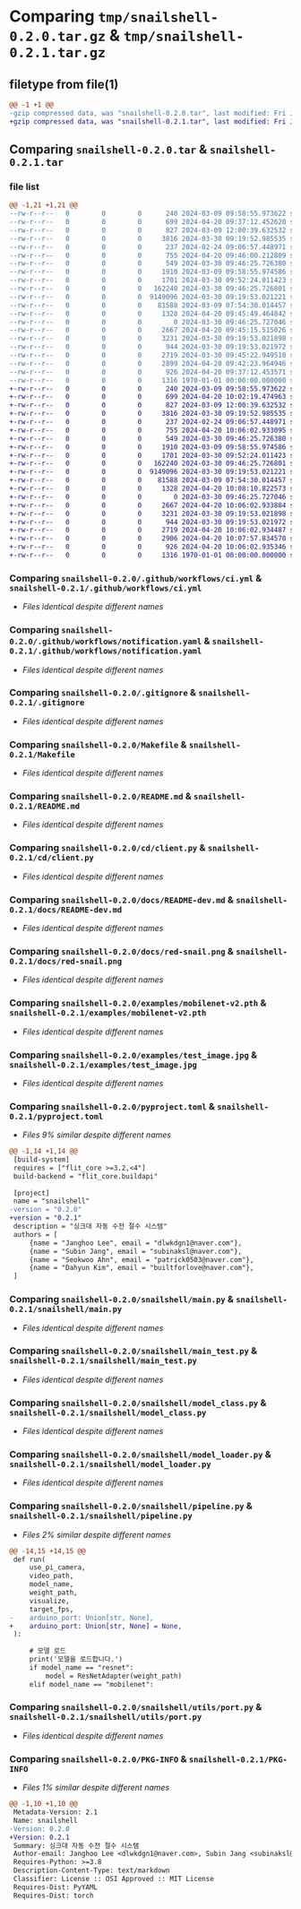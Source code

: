 # Comparing `tmp/snailshell-0.2.0.tar.gz` & `tmp/snailshell-0.2.1.tar.gz`

## filetype from file(1)

```diff
@@ -1 +1 @@
-gzip compressed data, was "snailshell-0.2.0.tar", last modified: Fri Jan  1 00:00:00 2016, max compression
+gzip compressed data, was "snailshell-0.2.1.tar", last modified: Fri Jan  1 00:00:00 2016, max compression
```

## Comparing `snailshell-0.2.0.tar` & `snailshell-0.2.1.tar`

### file list

```diff
@@ -1,21 +1,21 @@
--rw-r--r--   0        0        0      240 2024-03-09 09:58:55.973622 snailshell-0.2.0/.env
--rw-r--r--   0        0        0      699 2024-04-20 09:37:12.452620 snailshell-0.2.0/.github/workflows/ci.yml
--rw-r--r--   0        0        0      827 2024-03-09 12:00:39.632532 snailshell-0.2.0/.github/workflows/notification.yaml
--rw-r--r--   0        0        0     3816 2024-03-30 09:19:52.985535 snailshell-0.2.0/.gitignore
--rw-r--r--   0        0        0      237 2024-02-24 09:06:57.448971 snailshell-0.2.0/.vscode/settings.json
--rw-r--r--   0        0        0      755 2024-04-20 09:46:00.212809 snailshell-0.2.0/Makefile
--rw-r--r--   0        0        0      549 2024-03-30 09:46:25.726380 snailshell-0.2.0/README.md
--rw-r--r--   0        0        0     1910 2024-03-09 09:58:55.974586 snailshell-0.2.0/cd/client.py
--rw-r--r--   0        0        0     1701 2024-03-30 09:52:24.011423 snailshell-0.2.0/docs/README-dev.md
--rw-r--r--   0        0        0   162240 2024-03-30 09:46:25.726801 snailshell-0.2.0/docs/red-snail.png
--rw-r--r--   0        0        0  9149096 2024-03-30 09:19:53.021221 snailshell-0.2.0/examples/mobilenet-v2.pth
--rw-r--r--   0        0        0    81588 2024-03-09 07:54:30.014457 snailshell-0.2.0/examples/test_image.jpg
--rw-r--r--   0        0        0     1328 2024-04-20 09:45:49.464842 snailshell-0.2.0/pyproject.toml
--rw-r--r--   0        0        0        0 2024-03-30 09:46:25.727046 snailshell-0.2.0/snailshell/__init__.py
--rw-r--r--   0        0        0     2667 2024-04-20 09:45:15.515026 snailshell-0.2.0/snailshell/main.py
--rw-r--r--   0        0        0     3231 2024-03-30 09:19:53.021898 snailshell-0.2.0/snailshell/main_test.py
--rw-r--r--   0        0        0      944 2024-03-30 09:19:53.021972 snailshell-0.2.0/snailshell/model_class.py
--rw-r--r--   0        0        0     2719 2024-03-30 09:45:22.949510 snailshell-0.2.0/snailshell/model_loader.py
--rw-r--r--   0        0        0     2899 2024-04-20 09:42:23.964946 snailshell-0.2.0/snailshell/pipeline.py
--rw-r--r--   0        0        0      926 2024-04-20 09:37:12.453571 snailshell-0.2.0/snailshell/utils/port.py
--rw-r--r--   0        0        0     1316 1970-01-01 00:00:00.000000 snailshell-0.2.0/PKG-INFO
+-rw-r--r--   0        0        0      240 2024-03-09 09:58:55.973622 snailshell-0.2.1/.env
+-rw-r--r--   0        0        0      699 2024-04-20 10:02:19.474963 snailshell-0.2.1/.github/workflows/ci.yml
+-rw-r--r--   0        0        0      827 2024-03-09 12:00:39.632532 snailshell-0.2.1/.github/workflows/notification.yaml
+-rw-r--r--   0        0        0     3816 2024-03-30 09:19:52.985535 snailshell-0.2.1/.gitignore
+-rw-r--r--   0        0        0      237 2024-02-24 09:06:57.448971 snailshell-0.2.1/.vscode/settings.json
+-rw-r--r--   0        0        0      755 2024-04-20 10:06:02.933095 snailshell-0.2.1/Makefile
+-rw-r--r--   0        0        0      549 2024-03-30 09:46:25.726380 snailshell-0.2.1/README.md
+-rw-r--r--   0        0        0     1910 2024-03-09 09:58:55.974586 snailshell-0.2.1/cd/client.py
+-rw-r--r--   0        0        0     1701 2024-03-30 09:52:24.011423 snailshell-0.2.1/docs/README-dev.md
+-rw-r--r--   0        0        0   162240 2024-03-30 09:46:25.726801 snailshell-0.2.1/docs/red-snail.png
+-rw-r--r--   0        0        0  9149096 2024-03-30 09:19:53.021221 snailshell-0.2.1/examples/mobilenet-v2.pth
+-rw-r--r--   0        0        0    81588 2024-03-09 07:54:30.014457 snailshell-0.2.1/examples/test_image.jpg
+-rw-r--r--   0        0        0     1328 2024-04-20 10:08:10.822573 snailshell-0.2.1/pyproject.toml
+-rw-r--r--   0        0        0        0 2024-03-30 09:46:25.727046 snailshell-0.2.1/snailshell/__init__.py
+-rw-r--r--   0        0        0     2667 2024-04-20 10:06:02.933884 snailshell-0.2.1/snailshell/main.py
+-rw-r--r--   0        0        0     3231 2024-03-30 09:19:53.021898 snailshell-0.2.1/snailshell/main_test.py
+-rw-r--r--   0        0        0      944 2024-03-30 09:19:53.021972 snailshell-0.2.1/snailshell/model_class.py
+-rw-r--r--   0        0        0     2719 2024-04-20 10:06:02.934487 snailshell-0.2.1/snailshell/model_loader.py
+-rw-r--r--   0        0        0     2906 2024-04-20 10:07:57.834570 snailshell-0.2.1/snailshell/pipeline.py
+-rw-r--r--   0        0        0      926 2024-04-20 10:06:02.935346 snailshell-0.2.1/snailshell/utils/port.py
+-rw-r--r--   0        0        0     1316 1970-01-01 00:00:00.000000 snailshell-0.2.1/PKG-INFO
```

### Comparing `snailshell-0.2.0/.github/workflows/ci.yml` & `snailshell-0.2.1/.github/workflows/ci.yml`

 * *Files identical despite different names*

### Comparing `snailshell-0.2.0/.github/workflows/notification.yaml` & `snailshell-0.2.1/.github/workflows/notification.yaml`

 * *Files identical despite different names*

### Comparing `snailshell-0.2.0/.gitignore` & `snailshell-0.2.1/.gitignore`

 * *Files identical despite different names*

### Comparing `snailshell-0.2.0/Makefile` & `snailshell-0.2.1/Makefile`

 * *Files identical despite different names*

### Comparing `snailshell-0.2.0/README.md` & `snailshell-0.2.1/README.md`

 * *Files identical despite different names*

### Comparing `snailshell-0.2.0/cd/client.py` & `snailshell-0.2.1/cd/client.py`

 * *Files identical despite different names*

### Comparing `snailshell-0.2.0/docs/README-dev.md` & `snailshell-0.2.1/docs/README-dev.md`

 * *Files identical despite different names*

### Comparing `snailshell-0.2.0/docs/red-snail.png` & `snailshell-0.2.1/docs/red-snail.png`

 * *Files identical despite different names*

### Comparing `snailshell-0.2.0/examples/mobilenet-v2.pth` & `snailshell-0.2.1/examples/mobilenet-v2.pth`

 * *Files identical despite different names*

### Comparing `snailshell-0.2.0/examples/test_image.jpg` & `snailshell-0.2.1/examples/test_image.jpg`

 * *Files identical despite different names*

### Comparing `snailshell-0.2.0/pyproject.toml` & `snailshell-0.2.1/pyproject.toml`

 * *Files 9% similar despite different names*

```diff
@@ -1,14 +1,14 @@
 [build-system]
 requires = ["flit_core >=3.2,<4"]
 build-backend = "flit_core.buildapi"
 
 [project]
 name = "snailshell"
-version = "0.2.0"
+version = "0.2.1"
 description = "싱크대 자동 수전 절수 시스템"
 authors = [
     {name = "Janghoo Lee", email = "dlwkdgn1@naver.com"},
     {name = "Subin Jang", email = "subinaksl@naver.com"},
     {name = "Seokwoo Ahn", email = "patrick0503@naver.com"},
     {name = "Dahyun Kim", email = "builtforlove@naver.com"},
 ]
```

### Comparing `snailshell-0.2.0/snailshell/main.py` & `snailshell-0.2.1/snailshell/main.py`

 * *Files identical despite different names*

### Comparing `snailshell-0.2.0/snailshell/main_test.py` & `snailshell-0.2.1/snailshell/main_test.py`

 * *Files identical despite different names*

### Comparing `snailshell-0.2.0/snailshell/model_class.py` & `snailshell-0.2.1/snailshell/model_class.py`

 * *Files identical despite different names*

### Comparing `snailshell-0.2.0/snailshell/model_loader.py` & `snailshell-0.2.1/snailshell/model_loader.py`

 * *Files identical despite different names*

### Comparing `snailshell-0.2.0/snailshell/pipeline.py` & `snailshell-0.2.1/snailshell/pipeline.py`

 * *Files 2% similar despite different names*

```diff
@@ -14,15 +14,15 @@
 def run(
     use_pi_camera,
     video_path,
     model_name,
     weight_path,
     visualize,
     target_fps,
-    arduino_port: Union[str, None],
+    arduino_port: Union[str, None] = None,
 ):
 
     # 모델 로드
     print('모델을 로드합니다.')
     if model_name == "resnet":
         model = ResNetAdapter(weight_path)
     elif model_name == "mobilenet":
```

### Comparing `snailshell-0.2.0/snailshell/utils/port.py` & `snailshell-0.2.1/snailshell/utils/port.py`

 * *Files identical despite different names*

### Comparing `snailshell-0.2.0/PKG-INFO` & `snailshell-0.2.1/PKG-INFO`

 * *Files 1% similar despite different names*

```diff
@@ -1,10 +1,10 @@
 Metadata-Version: 2.1
 Name: snailshell
-Version: 0.2.0
+Version: 0.2.1
 Summary: 싱크대 자동 수전 절수 시스템
 Author-email: Janghoo Lee <dlwkdgn1@naver.com>, Subin Jang <subinaksl@naver.com>, Seokwoo Ahn <patrick0503@naver.com>, Dahyun Kim <builtforlove@naver.com>
 Requires-Python: >=3.8
 Description-Content-Type: text/markdown
 Classifier: License :: OSI Approved :: MIT License
 Requires-Dist: PyYAML
 Requires-Dist: torch
```

